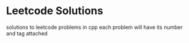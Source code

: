 # Leetcode Solutions 
solutions to leetcode problems in cpp
each problem will have its number and tag attached
